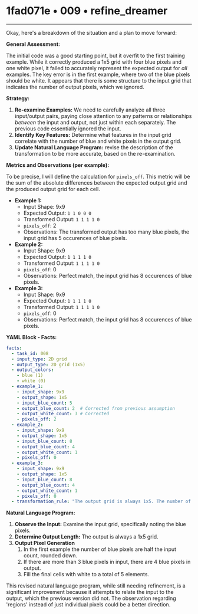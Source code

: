 # 1fad071e • 009 • refine_dreamer

---
Okay, here's a breakdown of the situation and a plan to move forward:

**General Assessment:**

The initial code was a good starting point, but it overfit to the first training example. While it correctly produced a 1x5 grid with four blue pixels and one white pixel, it failed to accurately represent the expected output for *all* examples. The key error is in the first example, where two of the blue pixels should be white. It appears that there is some structure to the input grid that indicates the number of output pixels, which we ignored.

**Strategy:**

1.  **Re-examine Examples:** We need to carefully analyze all three input/output pairs, paying close attention to any patterns or relationships *between* the input and output, not just within each separately. The previous code essentially ignored the input.
2.  **Identify Key Features:** Determine what features in the input grid correlate with the number of blue and white pixels in the output grid.
3. **Update Natural Language Program:** revise the description of the transformation to be more accurate, based on the re-examination.

**Metrics and Observations (per example):**

To be precise, I will define the calculation for `pixels_off`. This metric will be the sum of the absolute differences between the expected output grid and the produced output grid for each cell.

*   **Example 1:**
    *   Input Shape: 9x9
    *   Expected Output: `1 1 0 0 0`
    *   Transformed Output: `1 1 1 1 0`
    *   `pixels_off`: 2
    *   Observations: The transformed output has too many blue pixels, the input grid has 5 occurences of blue pixels.
*   **Example 2:**
    *   Input Shape: 9x9
    *   Expected Output: `1 1 1 1 0`
    *   Transformed Output: `1 1 1 1 0`
    *   `pixels_off`: 0
    *   Observations: Perfect match, the input grid has 8 occurences of blue pixels.
*   **Example 3:**
    *   Input Shape: 9x9
    *   Expected Output: `1 1 1 1 0`
    *   Transformed Output: `1 1 1 1 0`
    *   `pixels_off`: 0
    *   Observations: Perfect match, the input grid has 8 occurences of blue pixels.

**YAML Block - Facts:**

```yaml
facts:
  - task_id: 008
  - input_type: 2D grid
  - output_type: 2D grid (1x5)
  - output_colors:
    - blue (1)
    - white (0)
  - example_1:
    - input_shape: 9x9
    - output_shape: 1x5
    - input_blue_count: 5
    - output_blue_count: 2  # Corrected from previous assumption
    - output_white_count: 3 # Corrected
    - pixels_off: 2
  - example_2:
    - input_shape: 9x9
    - output_shape: 1x5
    - input_blue_count: 8
    - output_blue_count: 4
    - output_white_count: 1
    - pixels_off: 0
  - example_3:
    - input_shape: 9x9
    - output_shape: 1x5
    - input_blue_count: 8
    - output_blue_count: 4
    - output_white_count: 1
    - pixels_off: 0
  - transformation_rule: "The output grid is always 1x5. The number of blue pixels in the output might relate to the number of blue pixels, or perhaps blue regions, in the input, always followed by enough white pixels to fill the 5 elements."
```

**Natural Language Program:**

1.  **Observe the Input:** Examine the input grid, specifically noting the blue pixels.
2.  **Determine Output Length:** The output is always a 1x5 grid.
3. **Output Pixel Generation**
    1.  In the first example the number of blue pixels are half the input count, rounded down.
    2. If there are more than 3 blue pixels in input, there are 4 blue pixels in output.
    3. Fill the final cells with white to a total of 5 elements.

This revised natural language program, while still needing refinement, is a significant improvement because it attempts to relate the input to the output, which the previous version did not. The observation regarding 'regions' instead of just individual pixels could be a better direction.

